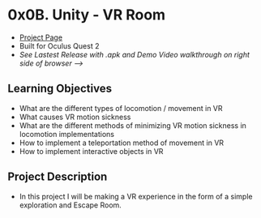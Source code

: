 # 0x0B. Unity - VR Room
- [Project Page](https://intranet.hbtn.io/projects/528)
- Built for Oculus Quest 2
- *See Lastest Release with .apk and Demo Video walkthrough on right side of browser -->*

## Learning Objectives
- What are the different types of locomotion / movement in VR
- What causes VR motion sickness
- What are the different methods of minimizing VR motion sickness in locomotion implementations
- How to implement a teleportation method of movement in VR
- How to implement interactive objects in VR

## Project Description
- In this project I will be making a VR experience in the form of a simple exploration and Escape Room.
